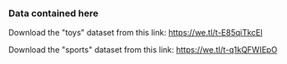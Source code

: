 ### Data contained here

Download the "toys" dataset from this link: https://we.tl/t-E85qiTkcEl 

Download the "sports" dataset from this link: https://we.tl/t-q1kQFWIEpO 
